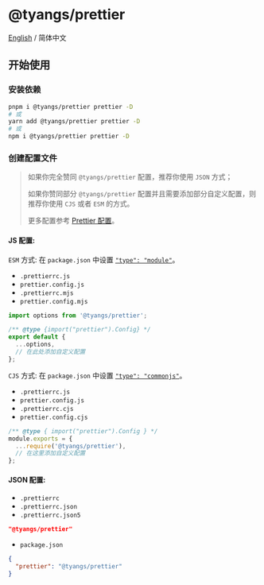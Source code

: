 # @tyangs/prettier

[English](./README.md) / 简体中文

## 开始使用

### 安装依赖

```bash
pnpm i @tyangs/prettier prettier -D
# 或
yarn add @tyangs/prettier prettier -D
# 或
npm i @tyangs/prettier prettier -D
```

### 创建配置文件

> 如果你完全赞同 `@tyangs/prettier` 配置，推荐你使用 `JSON` 方式；
>
> 如果你赞同部分 `@tyangs/prettier` 配置并且需要添加部分自定义配置，则推荐你使用 `CJS` 或者 `ESM` 的方式。
>
> 更多配置参考 [Prettier 配置](https://prettier.io/docs/en/configuration)。

#### JS 配置:

`ESM` 方式: 在 `package.json` 中设置 [`"type": "module"`](https://nodejs.org/api/packages.html#type)。

- `.prettierrc.js`
- `prettier.config.js`
- `.prettierrc.mjs`
- `prettier.config.mjs`

```js
import options from '@tyangs/prettier';

/** @type {import("prettier").Config} */
export default {
  ...options,
  // 在此处添加自定义配置
};
```

`CJS` 方式: 在 `package.json` 中设置 [`"type": "commonjs"`](https://nodejs.org/api/packages.html#type)。

- `.prettierrc.js`
- `prettier.config.js`
- `.prettierrc.cjs`
- `prettier.config.cjs`

```js
/** @type { import("prettier").Config } */
module.exports = {
  ...require('@tyangs/prettier'),
  // 在这里添加自定义配置
};
```

#### JSON 配置:

- `.prettierrc`
- `.prettierrc.json`
- `.prettierrc.json5`

```json
"@tyangs/prettier"
```

- `package.json`

```json
{
  "prettier": "@tyangs/prettier"
}
```
